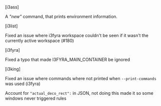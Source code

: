 [i3ass]

A *"new"* command, that prints environment information.

[i3list]  

Fixed an issue where i3fyra workspace couldn't be
seen if it wasn't the currently active workspace (#180)

[i3fyra]  

Fixed a typo that made I3FYRA_MAIN_CONTAINER be ignored

[i3king]  

Fixed an issue where commands where not printed
when `--print-commands` was used (i3fyra)

Account for `"actual_deco_rect":` in JSON, not doing
this made it so some windows never triggered rules

